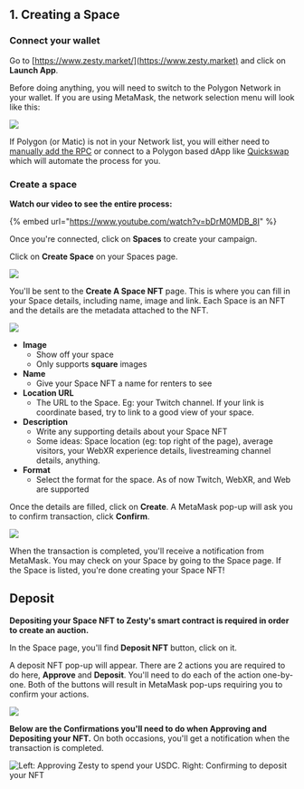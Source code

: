 ## 1. Creating a Space

### **Connect your wallet**

Go to [https://www.zesty.market/](https://www.zesty.market) and click on **Launch App**.

Before doing anything, you will need to switch to the Polygon Network in your wallet. If you are using MetaMask, the network selection menu will look like this:

![](https://i.imgur.com/RA7IZsH.png)

If Polygon (or Matic) is not in your Network list, you will either need to [manually add the RPC](https://docs.polygon.technology/docs/develop/network-details/network/) or connect to a Polygon based dApp like [Quickswap](https://quickswap.exchange/#/swap) which will automate the process for you.

### **Create a space**

**Watch our video to see the entire process:** <a href="#watch-our-video-to-see-the-entire-process" id="watch-our-video-to-see-the-entire-process"></a>

{% embed url="https://www.youtube.com/watch?v=bDrM0MDB_8I" %}

Once you're connected, click on **Spaces** to create your campaign.

Click on **Create Space** on your Spaces page.

![](../.gitbook/assets/Space\_1.png)

You'll be sent to the **Create A Space NFT** page. This is where you can fill in your Space details, including name, image and link. Each Space is an NFT and the details are the metadata attached to the NFT.

![](../.gitbook/assets/Space\_2.png)

* **Image**
  * Show off your space
  * Only supports **square** images
* **Name**
  * Give your Space NFT a name for renters to see
* **Location URL**
  * The URL to the Space. Eg: your Twitch channel. If your link is coordinate based, try to link to a good view of your space.
* **Description**
  * Write any supporting details about your Space NFT
  * Some ideas: Space location (eg: top right of the page), average visitors, your WebXR experience details, livestreaming channel details, anything.
* **Format**
  * Select the format for the space. As of now Twitch, WebXR, and Web are supported

Once the details are filled, click on **Create**. A MetaMask pop-up will ask you to confirm transaction, click **Confirm**.

![](../.gitbook/assets/Space\_3.png)

When the transaction is completed, you'll receive a notification from MetaMask. You may check on your Space by going to the Space page. If the Space is listed, you're done creating your Space NFT!

## **Deposit**

**Depositing your Space NFT to Zesty's smart contract is required in order to create an auction.**

In the Space page, you'll find **Deposit NFT** button, click on it.

A deposit NFT pop-up will appear. There are 2 actions you are required to do here, **Approve** and **Deposit**. You'll need to do each of the action one-by-one. Both of the buttons will result in MetaMask pop-ups requiring you to confirm your actions.

![](../.gitbook/assets/Space\_5.png)

**Below are the Confirmations you'll need to do when Approving and Depositing your NFT.** On both occasions, you'll get a notification when the transaction is completed.


![Left: Approving Zesty to spend your USDC. Right: Confirming to deposit your NFT](../.gitbook/assets/Space\_6.png)
